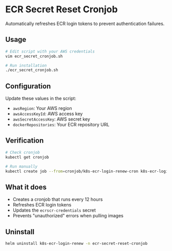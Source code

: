 # ECR Secret Reset Cronjob

Automatically refreshes ECR login tokens to prevent authentication failures.

## Usage

```bash
# Edit script with your AWS credentials
vim ecr_secret_cronjob.sh

# Run installation
./ecr_secret_cronjob.sh
```

## Configuration

Update these values in the script:

- `awsRegion`: Your AWS region
- `awsAccessKeyId`: AWS access key
- `awsSecretAccessKey`: AWS secret key
- `dockerRepositories`: Your ECR repository URL

## Verification

```bash
# Check cronjob
kubectl get cronjob

# Run manually
kubectl create job --from=cronjob/k8s-ecr-login-renew-cron k8s-ecr-login-renew-cron-manual-1
```

## What it does

- Creates a cronjob that runs every 12 hours
- Refreshes ECR login tokens
- Updates the `ecrscr-credentials` secret
- Prevents "unauthorized" errors when pulling images

## Uninstall

```bash
helm uninstall k8s-ecr-login-renew -n ecr-secret-reset-cronjob
```

